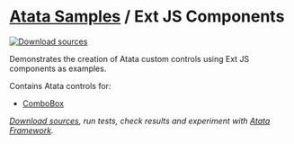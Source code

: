 # [Atata Samples](https://github.com/atata-framework/atata-samples) / Ext JS Components

[![Download sources](https://img.shields.io/badge/Download-sources-brightgreen.svg)](https://github.com/atata-framework/atata-samples/raw/master/_archives/ExtJS.zip)

Demonstrates the creation of Atata custom controls using Ext JS components as examples.

Contains Atata controls for:

- [ComboBox](https://docs.sencha.com/extjs/7.3.1/classic/Ext.form.field.ComboBox.html)

*[Download sources](https://github.com/atata-framework/atata-samples/raw/master/_archives/ExtJS.zip), run tests, check results and experiment with [Atata Framework](https://atata.io).*